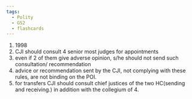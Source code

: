 ```yaml
---
tags:
  - Polity
  - GS2
  - flashcards
---
```

1. 1998
2. CJI should consult 4 senior most judges for appointments
3. even if 2 of them give adverse opinion, s/he should not send such consultation/ recommendation
4. advice or recommendation sent by the CJI, not complying with these rules, are not binding on the POI.
5. for transfers CJI should consult chief justices of the two HC(sending and receiving.) in addition with the collegium of 4.
